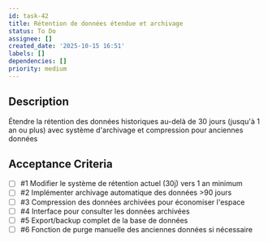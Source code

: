 ```yaml
---
id: task-42
title: Rétention de données étendue et archivage
status: To Do
assignee: []
created_date: '2025-10-15 16:51'
labels: []
dependencies: []
priority: medium
---
```


## Description

<!-- SECTION:DESCRIPTION:BEGIN -->
Étendre la rétention des données historiques au-delà de 30 jours (jusqu'à 1 an ou plus) avec système d'archivage et compression pour anciennes données
<!-- SECTION:DESCRIPTION:END -->

## Acceptance Criteria
<!-- AC:BEGIN -->
- [ ] #1 Modifier le système de rétention actuel (30j) vers 1 an minimum
- [ ] #2 Implémenter archivage automatique des données >90 jours
- [ ] #3 Compression des données archivées pour économiser l'espace
- [ ] #4 Interface pour consulter les données archivées
- [ ] #5 Export/backup complet de la base de données
- [ ] #6 Fonction de purge manuelle des anciennes données si nécessaire
<!-- AC:END -->
